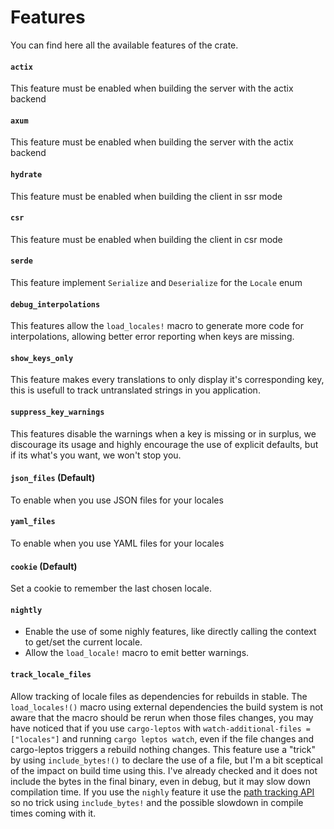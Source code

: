 # Features

You can find here all the available features of the crate.

#### `actix`

This feature must be enabled when building the server with the actix backend

#### `axum`

This feature must be enabled when building the server with the actix backend

#### `hydrate`

This feature must be enabled when building the client in ssr mode

#### `csr`

This feature must be enabled when building the client in csr mode

#### `serde`

This feature implement `Serialize` and `Deserialize` for the `Locale` enum

#### `debug_interpolations`

This features allow the `load_locales!` macro to generate more code for interpolations, allowing better error reporting when keys are missing.

#### `show_keys_only`

This feature makes every translations to only display it's corresponding key, this is usefull to track untranslated strings in you application.

#### `suppress_key_warnings`

This features disable the warnings when a key is missing or in surplus, we discourage its usage and highly encourage the use of explicit defaults, but if its what's you want, we won't stop you.

#### `json_files` (Default)

To enable when you use JSON files for your locales

#### `yaml_files`

To enable when you use YAML files for your locales

#### `cookie` (Default)

Set a cookie to remember the last chosen locale.

#### `nightly`

- Enable the use of some nighly features, like directly calling the context to get/set the current locale.
- Allow the `load_locale!` macro to emit better warnings.

#### `track_locale_files`

Allow tracking of locale files as dependencies for rebuilds in stable.
The `load_locales!()` macro using external dependencies the build system is not aware that the macro should be rerun when those files changes,
you may have noticed that if you use `cargo-leptos` with `watch-additional-files = ["locales"]` and running `cargo leptos watch`, even if the file changes and cargo-leptos triggers a rebuild nothing changes.
This feature use a "trick" by using `include_bytes!()` to declare the use of a file, but I'm a bit sceptical of the impact on build time using this.
I've already checked and it does not include the bytes in the final binary, even in debug, but it may slow down compilation time.
If you use the `nighly` feature it use the [path tracking API](https://github.com/rust-lang/rust/issues/99515) so no trick using `include_bytes!` and the possible slowdown in compile times coming with it.
